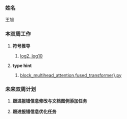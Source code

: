 ### 姓名

王旭

### 本双周工作

1. **符号推导**
   1. [log2, log10](https://github.com/PaddlePaddle/Paddle/pull/67455)

2. **type hint**
   1. [block_multihead_attention,fused_transformer}.py](https://github.com/PaddlePaddle/Paddle/pull/67677)

### 未来双周计划

1. **跟进报错信息修改与文档图例添加任务**

2. **跟进报错信息优化任务**

